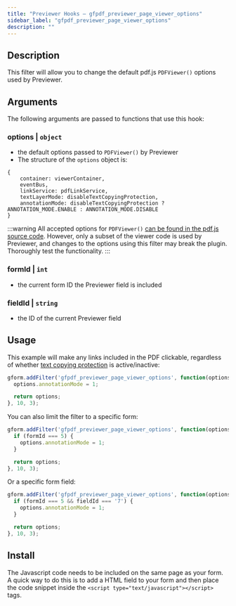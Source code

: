 ```yaml
---
title: "Previewer Hooks – gfpdf_previewer_page_viewer_options"
sidebar_label: "gfpdf_previewer_page_viewer_options"
description: ""
---
```


## Description

This filter will allow you to change the default pdf.js `PDFViewer()` options used by Previewer.

## Arguments

The following arguments are passed to functions that use this hook:

### options | `object`
*  the default options passed to `PDFViewer()` by Previewer
* The structure of the `options` object is:

```
{
    container: viewerContainer,
    eventBus,
    linkService: pdfLinkService,
    textLayerMode: disableTextCopyingProtection,
    annotationMode: disableTextCopyingProtection ? ANNOTATION_MODE.ENABLE : ANNOTATION_MODE.DISABLE
}
```

:::warning
All accepted options for `PDFViewer()` [can be found in the pdf.js source code](https://github.com/mozilla/pdf.js/blob/master/web/pdf_viewer.js#L198-L315). However, only a subset of the viewer code is used by Previewer, and changes to the options using this filter may break the plugin. Thoroughly test the functionality.
:::

### formId | `int`
* the current form ID the Previewer field is included

### fieldId | `string`
* the ID of the current Previewer field

## Usage

This example will make any links included in the PDF clickable, regardless of whether [text copying protection](#disable-text-copying-protection) is active/inactive:

```js
gform.addFilter('gfpdf_previewer_page_viewer_options', function(options, formId, fieldId) {
  options.annotationMode = 1;

  return options;
}, 10, 3);
```

You can also limit the filter to a specific form:

```js
gform.addFilter('gfpdf_previewer_page_viewer_options', function(options, formId, fieldId) {
  if (formId === 5) {
    options.annotationMode = 1;
  }

  return options;
}, 10, 3);
```

Or a specific form field:

```js
gform.addFilter('gfpdf_previewer_page_viewer_options', function(options, formId, fieldId) {
  if (formId === 5 && fieldId === '7') {
    options.annotationMode = 1;
  }

  return options;
}, 10, 3);
```

## Install

The Javascript code needs to be included on the same page as your form. A quick way to do this is to add a HTML field to your form and then place the code snippet inside the `<script type="text/javascript"></script>` tags.